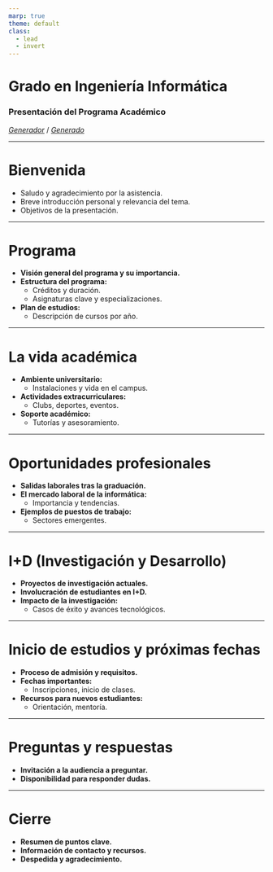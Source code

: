 ```yaml
---
marp: true
theme: default
class: 
  - lead
  - invert
---
```


# Grado en Ingeniería Informática
### Presentación del Programa Académico
*[Generador](https://chat.openai.com/c/e1510bc0-2a6a-46f2-9195-a3b2a556ff82)* / *[Generado](/documentos/casosDeUso/marpPresentacion.pdf)*

---

# Bienvenida
- Saludo y agradecimiento por la asistencia.
- Breve introducción personal y relevancia del tema.
- Objetivos de la presentación.

---

# Programa
- **Visión general del programa y su importancia.**
- **Estructura del programa:**
  - Créditos y duración.
  - Asignaturas clave y especializaciones.
- **Plan de estudios:**
  - Descripción de cursos por año.

---

# La vida académica
- **Ambiente universitario:**
  - Instalaciones y vida en el campus.
- **Actividades extracurriculares:**
  - Clubs, deportes, eventos.
- **Soporte académico:**
  - Tutorías y asesoramiento.

---

# Oportunidades profesionales
- **Salidas laborales tras la graduación.**
- **El mercado laboral de la informática:**
  - Importancia y tendencias.
- **Ejemplos de puestos de trabajo:**
  - Sectores emergentes.

---

# I+D (Investigación y Desarrollo)
- **Proyectos de investigación actuales.**
- **Involucración de estudiantes en I+D.**
- **Impacto de la investigación:**
  - Casos de éxito y avances tecnológicos.

---

# Inicio de estudios y próximas fechas
- **Proceso de admisión y requisitos.**
- **Fechas importantes:**
  - Inscripciones, inicio de clases.
- **Recursos para nuevos estudiantes:**
  - Orientación, mentoría.

---

# Preguntas y respuestas
- **Invitación a la audiencia a preguntar.**
- **Disponibilidad para responder dudas.**

---

# Cierre
- **Resumen de puntos clave.**
- **Información de contacto y recursos.**
- **Despedida y agradecimiento.**

